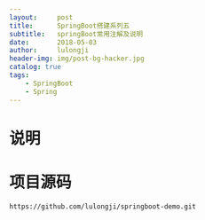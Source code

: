 ```yaml
---
layout:     post
title:      SpringBoot搭建系列五
subtitle:   springBoot常用注解及说明
date:       2018-05-03
author:     lulongji
header-img: img/post-bg-hacker.jpg
catalog: true
tags:
    - SpringBoot
    - Spring
---
```



# 说明



# 项目源码
```https://github.com/lulongji/springboot-demo.git```

